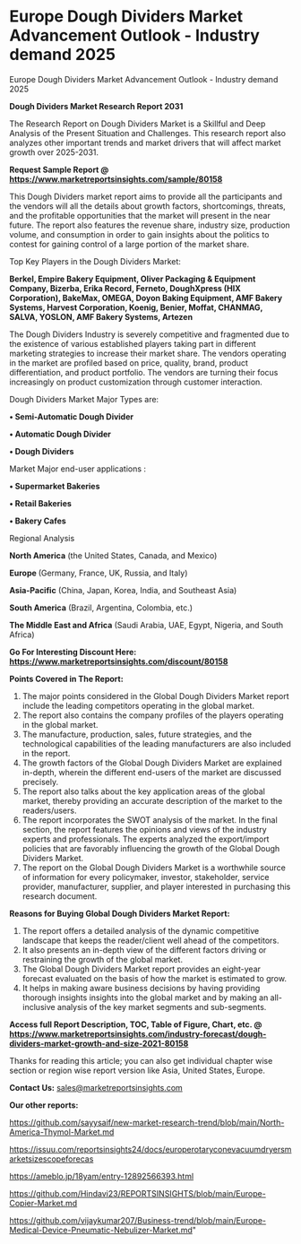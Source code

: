 # Europe Dough Dividers Market Advancement Outlook - Industry demand 2025
Europe Dough Dividers Market Advancement Outlook - Industry demand 2025

<strong>Dough Dividers Market Research Report 2031</strong>

The Research Report on Dough Dividers Market is a Skillful and Deep Analysis of the Present Situation and Challenges. This research report also analyzes other important trends and market drivers that will affect market growth over 2025-2031.

<strong>Request Sample Report @ <a href=https://www.marketreportsinsights.com/sample/80158>https://www.marketreportsinsights.com/sample/80158</a></strong>

This Dough Dividers market report aims to provide all the participants and the vendors will all the details about growth factors, shortcomings, threats, and the profitable opportunities that the market will present in the near future. The report also features the revenue share, industry size, production volume, and consumption in order to gain insights about the politics to contest for gaining control of a large portion of the market share.

Top Key Players in the Dough Dividers Market:

<strong>Berkel, Empire Bakery Equipment, Oliver Packaging & Equipment Company, Bizerba, Erika Record, Ferneto, DoughXpress (HIX Corporation), BakeMax, OMEGA, Doyon Baking Equipment, AMF Bakery Systems, Harvest Corporation, Koenig, Benier, Moffat, CHANMAG, SALVA, YOSLON, AMF Bakery Systems, Artezen</strong>

The Dough Dividers Industry is severely competitive and fragmented due to the existence of various established players taking part in different marketing strategies to increase their market share. The vendors operating in the market are profiled based on price, quality, brand, product differentiation, and product portfolio. The vendors are turning their focus increasingly on product customization through customer interaction.

Dough Dividers Market Major Types are:

<strong>• Semi-Automatic Dough Divider

• Automatic Dough Divider

• Dough Dividers</strong>

Market Major end-user applications :

<strong>• Supermarket Bakeries

• Retail Bakeries

• Bakery Cafes</strong>

Regional Analysis

</u><strong><b>North America</b></strong> (the United States, Canada, and Mexico)

<strong><b>Europe </b></strong>(Germany, France, UK, Russia, and Italy)

<strong><b>Asia-Pacific</b></strong> (China, Japan, Korea, India, and Southeast Asia)

<strong><b>South America</b></strong> (Brazil, Argentina, Colombia, etc.)

<strong><b>The Middle East and Africa</b></strong> (Saudi Arabia, UAE, Egypt, Nigeria, and South Africa)

<strong>Go For Interesting Discount Here: <a href=https://www.marketreportsinsights.com/discount/80158>https://www.marketreportsinsights.com/discount/80158</a></strong>

<strong>Points Covered in The Report:</strong>
<ol>
  <li>The major points considered in the Global Dough Dividers Market report include the leading competitors operating in the global market.</li>
  <li>The report also contains the company profiles of the players operating in the global market.</li>
  <li>The manufacture, production, sales, future strategies, and the technological capabilities of the leading manufacturers are also included in the report.</li>
  <li>The growth factors of the Global Dough Dividers Market are explained in-depth, wherein the different end-users of the market are discussed precisely.</li>
  <li>The report also talks about the key application areas of the global market, thereby providing an accurate description of the market to the readers/users.</li>
  <li>The report incorporates the SWOT analysis of the market. In the final section, the report features the opinions and views of the industry experts and professionals. The experts analyzed the export/import policies that are favorably influencing the growth of the Global Dough Dividers Market.</li>
  <li>The report on the Global Dough Dividers Market is a worthwhile source of information for every policymaker, investor, stakeholder, service provider, manufacturer, supplier, and player interested in purchasing this research document.</li>
</ol>
<strong>Reasons for Buying Global Dough Dividers Market Report:</strong>

<ol>
  <li>The report offers a detailed analysis of the dynamic competitive landscape that keeps the reader/client well ahead of the competitors.</li>
  <li>It also presents an in-depth view of the different factors driving or restraining the growth of the global market.</li>
  <li>The Global Dough Dividers Market report provides an eight-year forecast evaluated on the basis of how the market is estimated to grow.</li>
  <li>It helps in making aware business decisions by having providing thorough insights insights into the global market and by making an all-inclusive analysis of the key market segments and sub-segments.</li>
</ol>
<strong>Access full Report Description, TOC, Table of Figure, Chart, etc. @ <a href=https://www.marketreportsinsights.com/industry-forecast/dough-dividers-market-growth-and-size-2021-80158>https://www.marketreportsinsights.com/industry-forecast/dough-dividers-market-growth-and-size-2021-80158</a></strong>


Thanks for reading this article; you can also get individual chapter wise section or region wise report version like Asia, United States, Europe.

<strong>Contact Us:</strong>
sales@marketreportsinsights.com

<strong>Our other reports:</strong>

<a href=https://github.com/sayysaif/new-market-research-trend/blob/main/North-America-Thymol-Market.md>https://github.com/sayysaif/new-market-research-trend/blob/main/North-America-Thymol-Market.md</a>

<a href=https://issuu.com/reportsinsights24/docs/europerotaryconevacuumdryersmarketsizescopeforecas>https://issuu.com/reportsinsights24/docs/europerotaryconevacuumdryersmarketsizescopeforecas</a>

<a href=https://ameblo.jp/18yam/entry-12892566393.html>https://ameblo.jp/18yam/entry-12892566393.html</a>

<a href=https://github.com/Hindavi23/REPORTSINSIGHTS/blob/main/Europe-Copier-Market.md>https://github.com/Hindavi23/REPORTSINSIGHTS/blob/main/Europe-Copier-Market.md</a>

<a href=https://github.com/vijaykumar207/Business-trend/blob/main/Europe-Medical-Device-Pneumatic-Nebulizer-Market.md>https://github.com/vijaykumar207/Business-trend/blob/main/Europe-Medical-Device-Pneumatic-Nebulizer-Market.md</a>"

